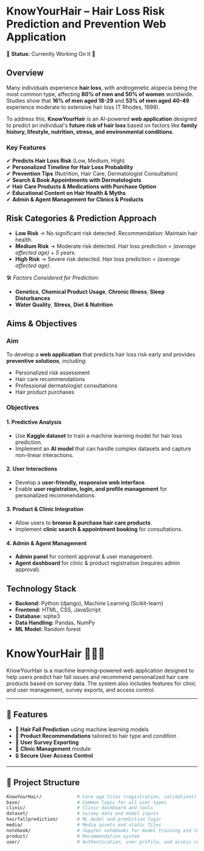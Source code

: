 # **KnowYourHair – Hair Loss Risk Prediction and Prevention Web Application**  
🚧 **Status:** Currently Working On It 🚧  

## **Overview**  
Many individuals experience **hair loss**, with androgenetic alopecia being the most common type, affecting **80% of men and 50% of women** worldwide. Studies show that **16% of men aged 18-29** and **53% of men aged 40-49** experience moderate to extensive hair loss (T Rhodes, 1998).  

To address this, **KnowYourHair** is an AI-powered **web application** designed to predict an individual's **future risk of hair loss** based on factors like **family history, lifestyle, nutrition, stress, and environmental conditions**.  

### **Key Features**  
✔ **Predicts Hair Loss Risk** (Low, Medium, High)  
✔ **Personalized Timeline for Hair Loss Probability**  
✔ **Prevention Tips** (Nutrition, Hair Care, Dermatologist Consultation)  
✔ **Search & Book Appointments with Dermatologists**  
✔ **Hair Care Products & Medications with Purchase Option**  
✔ **Educational Content on Hair Health & Myths**  
✔ **Admin & Agent Management for Clinics & Products**  

## **Risk Categories & Prediction Approach**  
- **Low Risk** → No significant risk detected. Recommendation: Maintain hair health.  
- **Medium Risk** → Moderate risk detected. Hair loss prediction = *(average affected age) + 5 years*.  
- **High Risk** → Severe risk detected. Hair loss prediction = *(average affected age)*.  

🛠 *Factors Considered for Prediction:*  
- **Genetics**, **Chemical Product Usage**, **Chronic Illness**, **Sleep Disturbances**  
- **Water Quality**, **Stress**, **Diet & Nutrition**  

## **Aims & Objectives**  
### **Aim**  
To develop a **web application** that predicts hair loss risk early and provides **preventive solutions**, including:  
- Personalized risk assessment  
- Hair care recommendations  
- Professional dermatologist consultations  
- Hair product purchases  

### **Objectives**  
#### **1. Predictive Analysis**  
- Use **Kaggle dataset** to train a machine learning model for hair loss prediction.  
- Implement an **AI model** that can handle complex datasets and capture non-linear interactions.  

#### **2. User Interactions**  
- Develop a **user-friendly, responsive web interface**.  
- Enable **user registration, login, and profile management** for personalized recommendations.  

#### **3. Product & Clinic Integration**  
- Allow users to **browse & purchase hair care products**.  
- Implement **clinic search & appointment booking** for consultations.  

#### **4. Admin & Agent Management**  
- **Admin panel** for content approval & user management.  
- **Agent dashboard** for clinic & product registration (requires admin approval).  

## **Technology Stack**  
- **Backend:** Python (django), Machine Learning (Scikit-learn)  
- **Frontend:** HTML, CSS, JavaScript  
- **Database:** sqlite3
- **Data Handling:** Pandas, NumPy  
- **ML Model:** Random forest


# KnowYourHair 💇‍♀️💡

KnowYourHair is a machine learning–powered web application designed to help users predict hair fall issues and recommend personalized hair care products based on survey data. The system also includes features for clinic and user management, survey exports, and access control.

---

## 🚀 Features

- 🧠 **Hair Fall Prediction** using machine learning models  
- 🧴 **Product Recommendations** tailored to hair type and condition  
- 📝 **User Survey Exporting**  
- 🏥 **Clinic Management** module  
- 🔒 **Secure User Access Control**

---

## 📁 Project Structure

```bash
KnowYourHair/             # Core app files (registration, validations)
base/                     # Common logic for all user types
clinic/                   # Clinic dashboard and tools
dataset/                  # Survey data and model inputs
hairfallprediction/       # ML model and prediction logic
media/                    # Media assets and static files
notebook/                 # Jupyter notebooks for model training and testing
product/                  # Recommendation system
user/                     # Authentication, user profile, and access control

